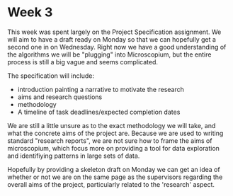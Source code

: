 # Week 3

This week was spent largely on the Project Specification assignment. We will aim to have a draft ready on Monday so that we can hopefully get a second one in on Wednesday. Right now we have a good understanding of the algorithms we will be "plugging" into Microscopium, but the entire process is still a big vague and seems complicated.

The specification will include:
- introduction painting a narrative to motivate the research
- aims and research questions
- methodology
- A timeline of task deadlines/expected completion dates

We are still a little unsure as to the exact methodology we will take, and what the concrete aims of the project are. Because we are used to writing standard "research reports", we are not sure how to frame the aims of microscopium, which focus more on providing a tool for data exploration and identifiying patterns in large sets of data.

Hopefully by providing a skeleton draft on Monday we can get an idea of whether or not we are on the same page as the supervisors regarding the overall aims of the project, particularly related to the 'research' aspect.

